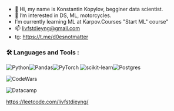 - 👋 Hi, my name is Konstantin Kopylov, begginer data scientist.
- 👀 I’m interested in DS, ML, motorcycles.
-  I’m currently learning ML at Karpov.Courses "Start ML" course"
- 📫 livfstdieyng@gmail.com
- tg: https://t.me/d0esnotmatter

### :hammer_and_wrench: Languages and Tools :
![Python](https://img.shields.io/badge/python-3670A0?style=for-the-badge&logo=python&logoColor=ffdd54)![Pandas](https://img.shields.io/badge/pandas-%23150458.svg?style=for-the-badge&logo=pandas&logoColor=white)![PyTorch](https://img.shields.io/badge/PyTorch-%23EE4C2C.svg?style=for-the-badge&logo=PyTorch&logoColor=white)	![scikit-learn](https://img.shields.io/badge/scikit--learn-%23F7931E.svg?style=for-the-badge&logo=scikit-learn&logoColor=white)![Postgres](https://img.shields.io/badge/postgres-%23316192.svg?style=for-the-badge&logo=postgresql&logoColor=white)

![CodeWars](https://www.codewars.com/users/Konstantin.K/badges/small)

![Datacamp](https://img.shields.io/badge/Datacamp-05192D?style=for-the-badge&logo=datacamp&logoColor=03E860)

https://leetcode.com/livfstdieyng/

<!---
D0esnotmatter/D0esnotmatter is a ✨ special ✨ repository because its `README.md` (this file) appears on your GitHub profile.
You can click the Preview link to take a look at your changes.
--->
